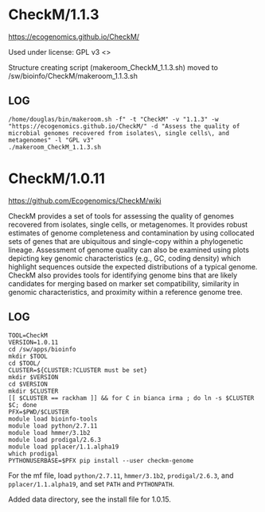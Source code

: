 CheckM/1.1.3
========================

<https://ecogenomics.github.io/CheckM/>

Used under license:
GPL v3
<>

Structure creating script (makeroom_CheckM_1.1.3.sh) moved to /sw/bioinfo/CheckM/makeroom_1.1.3.sh

LOG
---

    /home/douglas/bin/makeroom.sh -f" -t "CheckM" -v "1.1.3" -w "https://ecogenomics.github.io/CheckM/" -d "Assess the quality of microbial genomes recovered from isolates\, single cells\, and metagenomes" -l "GPL v3"
    ./makeroom_CheckM_1.1.3.sh
CheckM/1.0.11
=============

<https://github.com/Ecogenomics/CheckM/wiki>

CheckM provides a set of tools for assessing the quality of genomes recovered
from isolates, single cells, or metagenomes. It provides robust estimates of
genome completeness and contamination by using collocated sets of genes that
are ubiquitous and single-copy within a phylogenetic lineage. Assessment of
genome quality can also be examined using plots depicting key genomic
characteristics (e.g., GC, coding density) which highlight sequences outside
the expected distributions of a typical genome. CheckM also provides tools for
identifying genome bins that are likely candidates for merging based on marker
set compatibility, similarity in genomic characteristics, and proximity within
a reference genome tree.


LOG
---

    TOOL=CheckM
    VERSION=1.0.11
    cd /sw/apps/bioinfo
    mkdir $TOOL
    cd $TOOL/
    CLUSTER=${CLUSTER:?CLUSTER must be set}
    mkdir $VERSION
    cd $VERSION
    mkdir $CLUSTER
    [[ $CLUSTER == rackham ]] && for C in bianca irma ; do ln -s $CLUSTER $C; done
    PFX=$PWD/$CLUSTER
    module load bioinfo-tools
    module load python/2.7.11
    module load hmmer/3.1b2
    module load prodigal/2.6.3
    module load pplacer/1.1.alpha19
    which prodigal 
    PYTHONUSERBASE=$PFX pip install --user checkm-genome

For the mf file, load `python/2.7.11`, `hmmer/3.1b2`, `prodigal/2.6.3`, and `pplacer/1.1.alpha19`, and set `PATH` and `PYTHONPATH`.

Added data directory, see the install file for 1.0.15.

